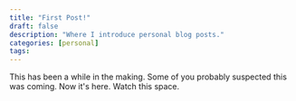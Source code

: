 ```yaml
---
title: "First Post!"
draft: false
description: "Where I introduce personal blog posts."
categories: [personal]
tags: 
---
```


This has been a while in the making.  Some of you probably suspected this was coming.  Now it's here.  Watch this space.
